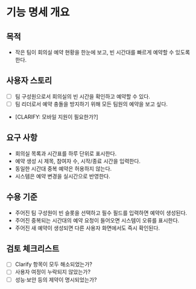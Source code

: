 # 기능 명세 개요

## 목적
- 작은 팀이 회의실 예약 현황을 한눈에 보고, 빈 시간대를 빠르게 예약할 수 있도록 한다.

## 사용자 스토리
- [ ] 팀 구성원으로서 회의실의 빈 시간을 확인하고 예약할 수 있다.
- [ ] 팀 리더로서 예약 충돌을 방지하기 위해 모든 팀원의 예약을 보고 싶다.
- [CLARIFY: 모바일 지원이 필요한가?]

## 요구 사항
- 회의실 목록과 시간표를 하루 단위로 표시한다.
- 예약 생성 시 제목, 참여자 수, 시작/종료 시간을 입력한다.
- 동일한 시간대 중복 예약은 허용하지 않는다.
- 시스템은 예약 변경을 실시간으로 반영한다.

## 수용 기준
- 주어진 팀 구성원이 빈 슬롯을 선택하고 필수 필드를 입력하면 예약이 생성된다.
- 주어진 중복되는 시간대의 예약 요청이 들어오면 시스템이 오류를 표시한다.
- 주어진 새 예약이 생성되면 다른 사용자 화면에서도 즉시 확인된다.

## 검토 체크리스트
- [ ] Clarify 항목이 모두 해소되었는가?
- [ ] 사용자 여정이 누락되지 않았는가?
- [ ] 성능·보안 등의 제약이 명시되었는가?
